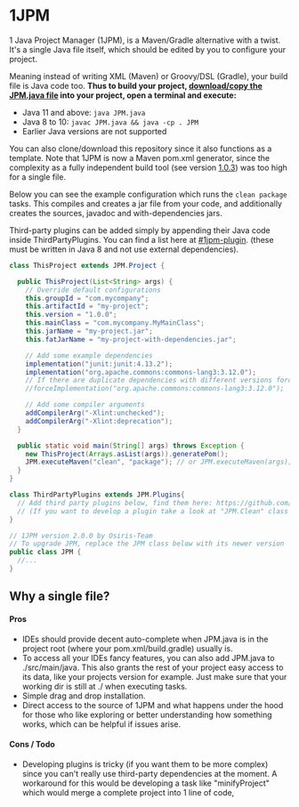 # 1JPM
1 Java Project Manager (1JPM), is a Maven/Gradle alternative with a twist.
It's a single Java file itself, which should be edited by you to configure your project.

Meaning instead of writing XML (Maven) or Groovy/DSL (Gradle), your build file is Java code too.
**Thus to build your project, [download/copy the JPM.java file](https://github.com/Osiris-Team/1JPM/releases/) into your project, open a terminal and execute:**

- Java 11 and above: `java JPM.java`
- Java 8 to 10:  `javac JPM.java && java -cp . JPM`
- Earlier Java versions are not supported

You can also clone/download this repository since it also functions as a template.
Note that 1JPM is now a Maven pom.xml generator, since the complexity as a fully independent build tool
(see version [1.0.3](https://github.com/Osiris-Team/1JPM/blob/1.0.3/src/main/java/JPM.java)) was too high for a single file.

Below you can see the example configuration which runs the `clean package` tasks.
This compiles and creates a jar file from your code, and additionally creates the sources,
javadoc and with-dependencies jars.

Third-party plugins can be added simply by appending their Java code inside ThirdPartyPlugins.
You can find a list here at [#1jpm-plugin](https://github.com/topics/1jpm-plugin?o=desc&s=updated).
(these must be written in Java 8 and not use external dependencies).

```java
class ThisProject extends JPM.Project {

  public ThisProject(List<String> args) {
    // Override default configurations
    this.groupId = "com.mycompany";
    this.artifactId = "my-project";
    this.version = "1.0.0";
    this.mainClass = "com.mycompany.MyMainClass";
    this.jarName = "my-project.jar";
    this.fatJarName = "my-project-with-dependencies.jar";

    // Add some example dependencies
    implementation("junit:junit:4.13.2");
    implementation("org.apache.commons:commons-lang3:3.12.0");
    // If there are duplicate dependencies with different versions force a specific version like so:
    //forceImplementation("org.apache.commons:commons-lang3:3.12.0");

    // Add some compiler arguments
    addCompilerArg("-Xlint:unchecked");
    addCompilerArg("-Xlint:deprecation");
  }

  public static void main(String[] args) throws Exception {
    new ThisProject(Arrays.asList(args)).generatePom();
    JPM.executeMaven("clean", "package"); // or JPM.executeMaven(args); if you prefer the CLI, like "java JPM.java clean package"
  }
}

class ThirdPartyPlugins extends JPM.Plugins{
  // Add third party plugins below, find them here: https://github.com/topics/1jpm-plugin?o=desc&s=updated
  // (If you want to develop a plugin take a look at "JPM.Clean" class further below to get started)
}

// 1JPM version 2.0.0 by Osiris-Team
// To upgrade JPM, replace the JPM class below with its newer version
public class JPM {
  //...
}
```

## Why a single file?

#### Pros
- IDEs should provide decent auto-complete when JPM.java is in the project root (where your pom.xml/build.gradle)
usually is.
- To access all your IDEs fancy features, you can also add JPM.java to ./src/main/java.
This also grants the rest of your project easy access to its data, like your projects version for example.
Just make sure that your working dir is still at ./ when executing tasks.
- Simple drag and drop installation.
- Direct access to the source of 1JPM and what happens under the hood for those who like exploring or better
understanding how something works, which can be helpful if issues arise.

#### Cons / Todo
- Developing plugins is tricky (if you want them to be more complex) since you can't really use third-party dependencies at the moment.
A workaround for this would be developing a task like "minifyProject" which would merge a complete project into 1 line of code,
